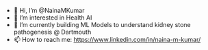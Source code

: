 - 👋 Hi, I’m @NainaMKumar
- 👀 I’m interested in Health AI
- 🦠 I’m currently building ML Models to understand kidney stone pathogenesis @ Dartmouth
- 📫 How to reach me: https://www.linkedin.com/in/naina-m-kumar/


